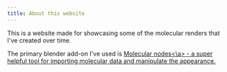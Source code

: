 ```yaml
---
title: About this website
---
```


This is a website made for showcasing some of the molecular renders that I've created over time. 

The primary blender add-on I've used is <a href="https://bradyajohnston.github.io/MolecularNodes/">Molecular nodes<\a> - a super helpful tool for importing molecular data and manipulate the appearance.
